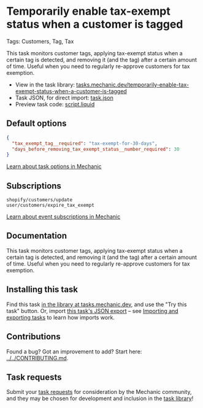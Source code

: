 # Temporarily enable tax-exempt status when a customer is tagged

Tags: Customers, Tag, Tax

This task monitors customer tags, applying tax-exempt status when a certain tag is detected, and removing it (and the tag) after a certain amount of time. Useful when you need to regularly re-approve customers for tax exemption.

* View in the task library: [tasks.mechanic.dev/temporarily-enable-tax-exempt-status-when-a-customer-is-tagged](https://tasks.mechanic.dev/temporarily-enable-tax-exempt-status-when-a-customer-is-tagged)
* Task JSON, for direct import: [task.json](../../tasks/temporarily-enable-tax-exempt-status-when-a-customer-is-tagged.json)
* Preview task code: [script.liquid](./script.liquid)

## Default options

```json
{
  "tax_exempt_tag__required": "tax-exempt-for-30-days",
  "days_before_removing_tax_exempt_status__number_required": 30
}
```

[Learn about task options in Mechanic](https://learn.mechanic.dev/core/tasks/options)

## Subscriptions

```liquid
shopify/customers/update
user/customers/expire_tax_exempt
```

[Learn about event subscriptions in Mechanic](https://learn.mechanic.dev/core/tasks/subscriptions)

## Documentation

This task monitors customer tags, applying tax-exempt status when a certain tag is detected, and removing it (and the tag) after a certain amount of time. Useful when you need to regularly re-approve customers for tax exemption.

## Installing this task

Find this task [in the library at tasks.mechanic.dev](https://tasks.mechanic.dev/temporarily-enable-tax-exempt-status-when-a-customer-is-tagged), and use the "Try this task" button. Or, import [this task's JSON export](../../tasks/temporarily-enable-tax-exempt-status-when-a-customer-is-tagged.json) – see [Importing and exporting tasks](https://learn.mechanic.dev/core/tasks/import-and-export) to learn how imports work.

## Contributions

Found a bug? Got an improvement to add? Start here: [../../CONTRIBUTING.md](../../CONTRIBUTING.md).

## Task requests

Submit your [task requests](https://mechanic.canny.io/task-requests) for consideration by the Mechanic community, and they may be chosen for development and inclusion in the [task library](https://tasks.mechanic.dev/)!
